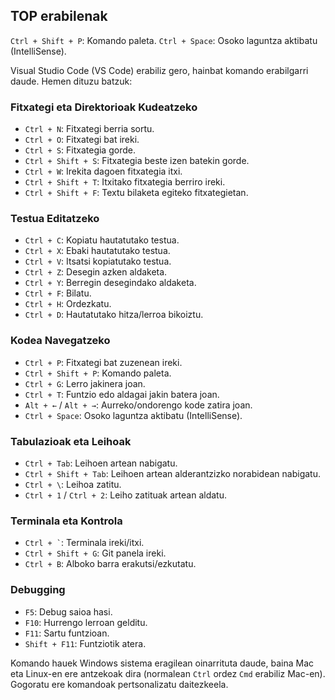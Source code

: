 

## TOP erabilenak

`Ctrl + Shift + P`: Komando paleta.
`Ctrl + Space`: Osoko laguntza aktibatu (IntelliSense).

Visual Studio Code (VS Code) erabiliz gero, hainbat komando erabilgarri daude. Hemen dituzu batzuk:

### Fitxategi eta Direktorioak Kudeatzeko

- `Ctrl + N`: Fitxategi berria sortu.
- `Ctrl + O`: Fitxategi bat ireki.
- `Ctrl + S`: Fitxategia gorde.
- `Ctrl + Shift + S`: Fitxategia beste izen batekin gorde.
- `Ctrl + W`: Irekita dagoen fitxategia itxi.
- `Ctrl + Shift + T`: Itxitako fitxategia berriro ireki.
- `Ctrl + Shift + F`: Textu bilaketa egiteko fitxategietan.

### Testua Editatzeko

- `Ctrl + C`: Kopiatu hautatutako testua.
- `Ctrl + X`: Ebaki hautatutako testua.
- `Ctrl + V`: Itsatsi kopiatutako testua.
- `Ctrl + Z`: Desegin azken aldaketa.
- `Ctrl + Y`: Berregin desegindako aldaketa.
- `Ctrl + F`: Bilatu.
- `Ctrl + H`: Ordezkatu.
- `Ctrl + D`: Hautatutako hitza/lerroa bikoiztu.

### Kodea Navegatzeko

- `Ctrl + P`: Fitxategi bat zuzenean ireki.
- `Ctrl + Shift + P`: Komando paleta.
- `Ctrl + G`: Lerro jakinera joan.
- `Ctrl + T`: Funtzio edo aldagai jakin batera joan.
- `Alt + ←` / `Alt + →`: Aurreko/ondorengo kode zatira joan.
- `Ctrl + Space`: Osoko laguntza aktibatu (IntelliSense).

### Tabulazioak eta Leihoak

- `Ctrl + Tab`: Leihoen artean nabigatu.
- `Ctrl + Shift + Tab`: Leihoen artean alderantzizko norabidean nabigatu.
- `Ctrl + \`: Leihoa zatitu.
- `Ctrl + 1` / `Ctrl + 2`: Leiho zatituak artean aldatu.

### Terminala eta Kontrola

- `` Ctrl + ` ``: Terminala ireki/itxi.
- `Ctrl + Shift + G`: Git panela ireki.
- `Ctrl + B`: Alboko barra erakutsi/ezkutatu.

### Debugging

- `F5`: Debug saioa hasi.
- `F10`: Hurrengo lerroan gelditu.
- `F11`: Sartu funtzioan.
- `Shift + F11`: Funtziotik atera.

Komando hauek Windows sistema eragilean oinarrituta daude, baina Mac eta Linux-en ere antzekoak dira (normalean `Ctrl` ordez `Cmd` erabiliz Mac-en). Gogoratu ere komandoak pertsonalizatu daitezkeela.
